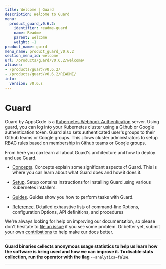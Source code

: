 ```yaml
---
title: Welcome | Guard
description: Welcome to Guard
menu:
  product_guard_v0.6.2:
    identifier: readme-guard
    name: Readme
    parent: welcome
    weight: -1
product_name: guard
menu_name: product_guard_v0.6.2
section_menu_id: welcome
url: /products/guard/v0.6.2/welcome/
aliases:
- /products/guard/v0.6.2/
- /products/guard/v0.6.2/README/
info:
  version: v0.6.2
---
```


# Guard

Guard by AppsCode is a [Kubernetes Webhook Authentication](https://kubernetes.io/docs/admin/authentication/#webhook-token-authentication) server. Using guard, you can log into your Kubernetes cluster using a Github or Google authentication token. Guard also sets authenticated user's groups to their Github teams or Google groups. This allows cluster administrators to setup RBAC rules based on membership in Github teams or Google groups.

From here you can learn all about Guard's architecture and how to deploy and use Guard.

- [Concepts](/products/guard/v0.6.2/concepts/). Concepts explain some significant aspects of Guard. This is where you can learn about what Guard does and how it does it.

- [Setup](/products/guard/v0.6.2/setup/). Setup contains instructions for installing Guard using various Kubernetes installers.

- [Guides](/products/guard/v0.6.2/guides/). Guides show you how to perform tasks with Guard.

- [Reference](/products/guard/v0.6.2/reference/). Detailed exhaustive lists of
command-line Options, configuration Options, API definitions, and procedures.

We're always looking for help on improving our documentation, so please don't hesitate to [file an issue](https://github.com/appscode/guard/issues/new) if you see some problem. Or better yet, submit your own [contributions](/products/guard/v0.6.2/CONTRIBUTING) to help
make our docs better.

---

**Guard binaries collects anonymous usage statistics to help us learn how the software is being used and how we can improve it. To disable stats collection, run the operator with the flag** `--analytics=false`.

---
